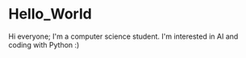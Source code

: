 # Hello_World
Hi everyone;
I'm a computer science student. I'm interested in AI and coding with Python :)
